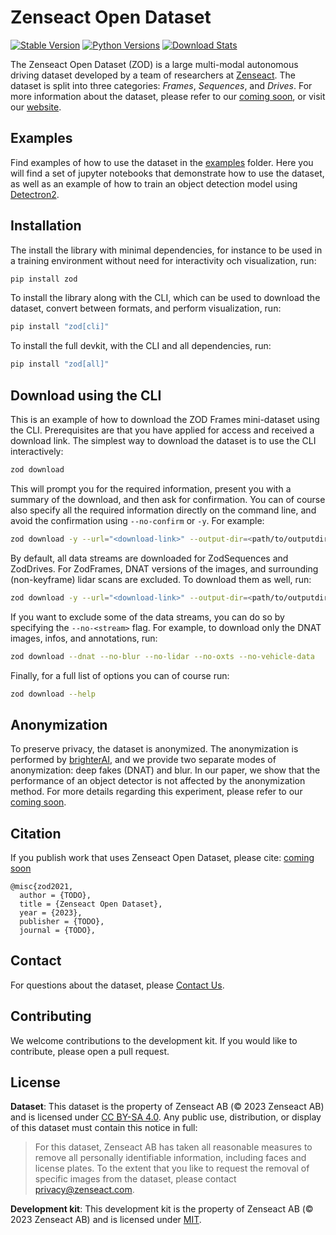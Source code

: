 # Zenseact Open Dataset

[![Stable Version](https://img.shields.io/pypi/v/zod?label=stable)](https://pypi.org/project/zod/#history)
[![Python Versions](https://img.shields.io/pypi/pyversions/zod)](https://pypi.org/project/zod/)
[![Download Stats](https://img.shields.io/pypi/dm/zod)](https://pypistats.org/packages/zod)

The Zenseact Open Dataset (ZOD) is a large multi-modal autonomous driving dataset developed by a team of researchers at [Zenseact](https://zenseact.com/). The dataset is split into three categories: *Frames*, *Sequences*, and *Drives*. For more information about the dataset, please refer to our [coming soon](), or visit our [website](https://zod.zenseact.com).

## Examples
Find examples of how to use the dataset in the [examples](examples/) folder. Here you will find a set of jupyter notebooks that demonstrate how to use the dataset, as well as an example of how to train an object detection model using [Detectron2](https://github.com/facebookresearch/detectron2).

## Installation

The install the library with minimal dependencies, for instance to be used in a training environment without need for interactivity och visualization, run:
```bash
pip install zod
```

To install the library along with the CLI, which can be used to download the dataset, convert between formats, and perform visualization, run:
```bash
pip install "zod[cli]"
```

To install the full devkit, with the CLI and all dependencies, run:
```bash
pip install "zod[all]"
```

## Download using the CLI

This is an example of how to download the ZOD Frames mini-dataset using the CLI. Prerequisites are that you have applied for access and received a download link.
The simplest way to download the dataset is to use the CLI interactively:
```bash
zod download
```
This will prompt you for the required information, present you with a summary of the download, and then ask for confirmation. You can of course also specify all the required information directly on the command line, and avoid the confirmation using `--no-confirm` or `-y`. For example:
```bash
zod download -y --url="<download-link>" --output-dir=<path/to/outputdir> --subset=frames --version=mini
```
By default, all data streams are downloaded for ZodSequences and ZodDrives. For ZodFrames, DNAT versions of the images, and surrounding (non-keyframe) lidar scans are excluded. To download them as well, run:
```bash
zod download -y --url="<download-link>" --output-dir=<path/to/outputdir> --subset=frames --version=full --num-scans-before=-1 --num-scans-after=-1 --dnat
```
If you want to exclude some of the data streams, you can do so by specifying the `--no-<stream>` flag. For example, to download only the DNAT images, infos, and annotations, run:
```bash
zod download --dnat --no-blur --no-lidar --no-oxts --no-vehicle-data
```
Finally, for a full list of options you can of course run:
```bash
zod download --help
```

## Anonymization
To preserve privacy, the dataset is anonymized. The anonymization is performed by [brighterAI](https://brighter.ai/), and we provide two separate modes of anonymization: deep fakes (DNAT) and blur. In our paper, we show that the performance of an object detector is not affected by the anonymization method. For more details regarding this experiment, please refer to our [coming soon]().

## Citation
If you publish work that uses Zenseact Open Dataset, please cite: [coming soon]()

```
@misc{zod2021,
  author = {TODO},
  title = {Zenseact Open Dataset},
  year = {2023},
  publisher = {TODO},
  journal = {TODO},
```

## Contact
For questions about the dataset, please [Contact Us](mailto:opendataset@zenseact.com).

## Contributing
We welcome contributions to the development kit. If you would like to contribute, please open a pull request.

## License
**Dataset**:
This dataset is the property of Zenseact AB (© 2023 Zenseact AB) and is licensed under [CC BY-SA 4.0](https://creativecommons.org/licenses/by-sa/4.0/). Any public use, distribution, or display of this dataset must contain this notice in full:

> For this dataset, Zenseact AB has taken all reasonable measures to remove all personally identifiable information, including faces and license plates. To the extent that you like to request the removal of specific images from the dataset, please contact [privacy@zenseact.com](mailto:privacy@zenseact.com).


**Development kit**:
This development kit is the property of Zenseact AB (© 2023 Zenseact AB) and is licensed under [MIT](https://opensource.org/licenses/MIT).
